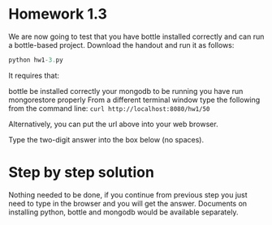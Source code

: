 # Homework 1.3

We are now going to test that you have bottle installed correctly and can run a bottle-based project. Download the handout and run it as follows:
```javascript
python hw1-3.py
```

It requires that:

bottle be installed correctly
your mongodb to be running
you have run mongorestore properly
From a different terminal window type the following from the command line: ```curl http://localhost:8080/hw1/50```

Alternatively, you can put the url above into your web browser.

Type the two-digit answer into the box below (no spaces).

# Step by step solution

Nothing needed to be done, if you continue from previous step you just need to type in the browser and you will get the answer. Documents on installing python, bottle and mongodb would be available separately.
